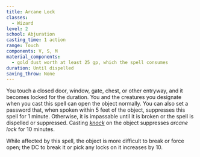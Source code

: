 ```yaml
---
title: Arcane Lock
classes:
  - Wizard
level: 2
school: Abjuration
casting_time: 1 action
range: Touch
components: V, S, M
material_components:
  - gold dust worth at least 25 gp, which the spell consumes
duration: Until dispelled
saving_throw: None
---
```


You touch a closed door, window, gate, chest, or other entryway, and it becomes locked for the duration. You and the creatures you designate when you cast this spell can open the object normally. You can also set a password that, when spoken within 5 feet of the object, suppresses this spell for 1 minute. Otherwise, it is impassable until it is broken or the spell is dispelled or suppressed. Casting *[knock](/spells/knock/)* on the object suppresses *arcane lock* for 10 minutes.

While affected by this spell, the object is more difficult to break or force open; the DC to break it or pick any locks on it increases by 10.

